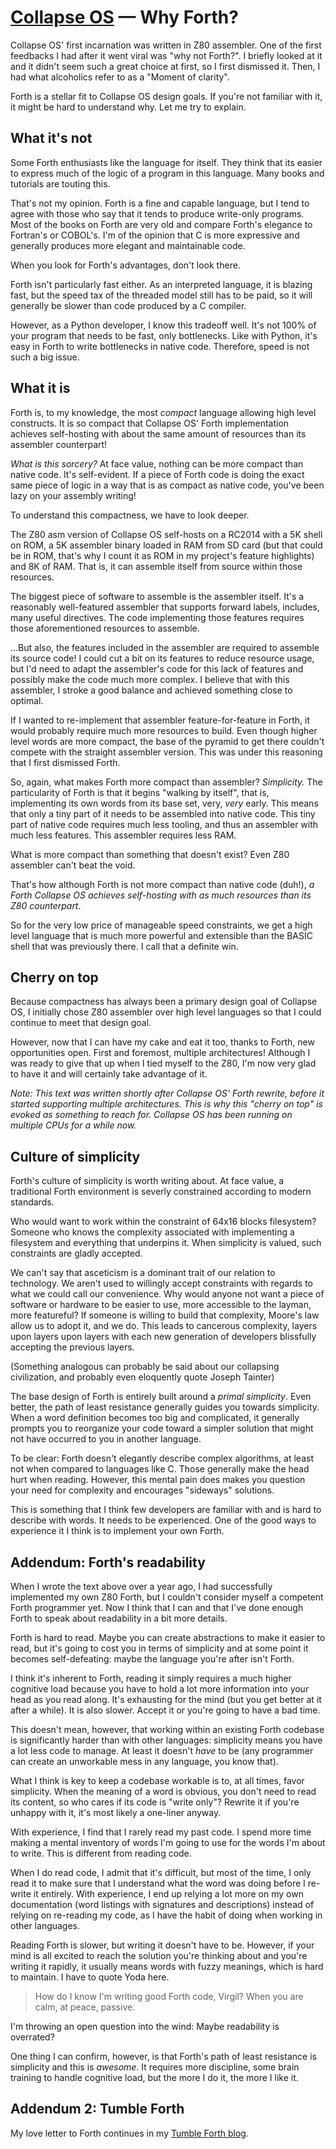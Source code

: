 # [Collapse OS](readme.md) — Why Forth?

Collapse OS' first incarnation was written in Z80 assembler. One of the first feedbacks I had after it went viral was "why not Forth?". I briefly looked at it and it didn't seem such a great choice at first, so I first dismissed it. Then, I had what alcoholics refer to as a "Moment of clarity".

Forth is a stellar fit to Collapse OS design goals. If you're not familiar with it, it might be hard to understand why. Let me try to explain.

## What it's not

Some Forth enthusiasts like the language for itself. They think that its easier to express much of the logic of a program in this language. Many books and tutorials are touting this.

That's not my opinion. Forth is a fine and capable language, but I tend to agree with those who say that it tends to produce write-only programs. Most of the books on Forth are very old and compare Forth's elegance to Fortran's or COBOL's. I'm of the opinion that C is more expressive and generally produces more elegant and maintainable code.

When you look for Forth's advantages, don't look there.

Forth isn't particularly fast either. As an interpreted language, it is blazing fast, but the speed tax of the threaded model still has to be paid, so it will generally be slower than code produced by a C compiler.

However, as a Python developer, I know this tradeoff well. It's not 100% of your program that needs to be fast, only bottlenecks. Like with Python, it's easy in Forth to write bottlenecks in native code. Therefore, speed is not such a big issue.

## What it is

Forth is, to my knowledge, the most *compact* language allowing high level constructs. It is so compact that Collapse OS' Forth implementation achieves self-hosting with about the same amount of resources than its assembler counterpart!

*What is this sorcery?* At face value, nothing can be more compact than native code. It's self-evident. If a piece of Forth code is doing the exact same piece of logic in a way that is as compact as native code, you've been lazy on your assembly writing!

To understand this compactness, we have to look deeper.

The Z80 asm version of Collapse OS self-hosts on a RC2014 with a 5K shell on ROM, a 5K assembler binary loaded in RAM from SD card (but that could be in ROM, that's why I count it as ROM in my project's feature highlights) and 8K of RAM. That is, it can assemble itself from source within those resources.

The biggest piece of software to assemble is the assembler itself. It's a reasonably well-featured assembler that supports forward labels, includes, many useful directives. The code implementing those features requires those aforementioned resources to assemble.

...But also, the features included in the assembler are required to assemble its source code! I could cut a bit on its features to reduce resource usage, but I'd need to adapt the assembler's code for this lack of features and possibly make the code much more complex. I believe that with this assembler, I stroke a good balance and achieved something close to optimal.

If I wanted to re-implement that assembler feature-for-feature in Forth, it would probably require much more resources to build. Even though higher level words are more compact, the base of the pyramid to get there couldn't compete with the straight assembler version. This was under this reasoning that I first dismissed Forth.

So, again, what makes Forth more compact than assembler? *Simplicity.* The particularity of Forth is that it begins "walking by itself", that is, implementing its own words from its base set, very, *very* early. This means that only a tiny part of it needs to be assembled into native code. This tiny part of native code requires much less tooling, and thus an assembler with much less features. This assembler requires less RAM.

What is more compact than something that doesn't exist? Even Z80 assembler can't beat the void.

That's how although Forth is not more compact than native code (duh!), *a Forth Collapse OS achieves self-hosting with as much resources than its Z80 counterpart*.

So for the very low price of manageable speed constraints, we get a high level language that is much more powerful and extensible than the BASIC shell that was previously there. I call that a definite win.

## Cherry on top

Because compactness has always been a primary design goal of Collapse OS, I initially chose Z80 assembler over high level languages so that I could continue to meet that design goal.

However, now that I can have my cake and eat it too, thanks to Forth, new opportunities open. First and foremost, multiple architectures! Although I was ready to give that up when I tied myself to the Z80, I'm now very glad to have it and will certainly take advantage of it.

*Note: This text was written shortly after Collapse OS' Forth rewrite, before it started supporting multiple architectures. This is why this "cherry on top" is evoked as something to reach for. Collapse OS has been running on multiple CPUs for a while now.*

## Culture of simplicity

Forth's culture of simplicity is worth writing about. At face value, a traditional Forth environment is severly constrained according to modern standards.

Who would want to work within the constraint of 64x16 blocks filesystem? Someone who knows the complexity associated with implementing a filesystem and everything that underpins it. When simplicity is valued, such constraints are gladly accepted.

We can't say that asceticism is a dominant trait of our relation to technology. We aren't used to willingly accept constraints with regards to what we could call our convenience. Why would anyone not want a piece of software or hardware to be easier to use, more accessible to the layman, more featureful? If someone is willing to build that complexity, Moore's law allow us to adopt it, and we do. This leads to cancerous complexity, layers upon layers upon layers with each new generation of developers blissfully accepting the previous layers.

(Something analogous can probably be said about our collapsing civilization, and probably even eloquently quote Joseph Tainter)

The base design of Forth is entirely built around a *primal simplicity*. Even better, the path of least resistance generally guides you towards simplicity. When a word definition becomes too big and complicated, it generally prompts you to reorganize your code toward a simpler solution that might not have occurred to you in another language.

To be clear: Forth doesn't elegantly describe complex algorithms, at least not when compared to languages like C. Those generally make the head hurt when reading. However, this mental pain does makes you question your need for complexity and encourages "sideways" solutions.

This is something that I think few developers are familiar with and is hard to describe with words. It needs to be experienced. One of the good ways to experience it I think is to implement your own Forth.

## Addendum: Forth's readability

When I wrote the text above over a year ago, I had successfully implemented my own Z80 Forth, but I couldn't consider myself a competent Forth programmer yet. Now I think that I can and that I've done enough Forth to speak about readability in a bit more details.

Forth is hard to read. Maybe you can create abstractions to make it easier to read, but it's going to cost you in terms of simplicity and at some point it becomes self-defeating: maybe the language you're after isn't Forth.

I think it's inherent to Forth, reading it simply requires a much higher cognitive load because you have to hold a lot more information into your head as you read along. It's exhausting for the mind (but you get better at it after a while). It is also slower. Accept it or you're going to have a bad time.

This doesn't mean, however, that working within an existing Forth codebase is significantly harder than with other languages: simplicity means you have a lot less code to manage. At least it doesn't *have* to be (any programmer can create an unworkable mess in any language, you know that).

What I think is key to keep a codebase workable is to, at all times, favor simplicity. When the meaning of a word is obvious, you don't need to read its content, so who cares if its code is "write only"? Rewrite it if you're unhappy with it, it's most likely a one-liner anyway.

With experience, I find that I rarely read my past code. I spend more time making a mental inventory of words I'm going to use for the words I'm about to write. This is different from reading code.

When I do read code, I admit that it's difficult, but most of the time, I only read it to make sure that I understand what the word was doing before I re-write it entirely. With experience, I end up relying a lot more on my own documentation (word listings with signatures and descriptions) instead of relying on re-reading my code, as I have the habit of doing when working in other languages.

Reading Forth is slower, but writing it doesn't have to be. However, if your mind is all excited to reach the solution you're thinking about and you're writing it rapidly, it usually means words with fuzzy meanings, which is hard to maintain. I have to quote Yoda here.

> How do I know I'm writing good Forth code, Virgil? When you are calm, at peace, passive.

I'm throwing an open question into the wind: Maybe readability is overrated?

One thing I can confirm, however, is that Forth's path of least resistance is simplicity and this is *awesome*. It requires more discipline, some brain training to handle cognitive load, but the more I do it, the more I like it.

## Addendum 2: Tumble Forth

My love letter to Forth continues in my [Tumble Forth blog](http://tumbleforth.hardcoded.net).
